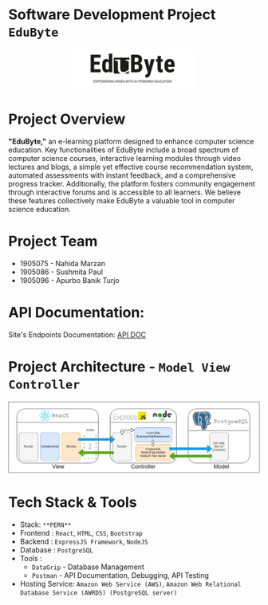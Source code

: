# Software Development Project **`EduByte`**

<p align='center'>
<img alt="EduByte" height=50% width=50% src="Server/public/logo/EduByte_Logo.png" />
</p>

# **Project Overview**
**"EduByte,"** an e-learning platform designed to enhance computer science education. Key functionalities of EduByte include a broad spectrum of computer science courses, interactive learning modules through video lectures and blogs, a simple yet effective course recommendation system, automated assessments with instant feedback, and a comprehensive progress tracker. Additionally, the platform fosters community engagement through interactive forums and is accessible to all learners. We believe these features collectively make EduByte a valuable tool in computer science education.

# Project Team
- 1905075 - Nahida Marzan
- 1905086 - Sushmita Paul
- 1905096 - Apurbo Banik Turjo

# API Documentation: 
Site's Endpoints Documentation: [API DOC](https://documenter.getpostman.com/view/32129219/2s9YsGhD2R)

# Project Architecture - **`Model View Controller`**
<p align='center'>
<img alt="Design Architecture" src="Server/public/architecture/archi.png" />
</p>

# **Tech Stack & Tools**
- Stack: `**PERN**`
- Frontend : `React`, `HTML`, `CSS`, `Bootstrap`
- Backend : `ExpressJS Framework`, `NodeJS`
- Database : `PostgreSQL`
- Tools :
  - `DataGrip` - Database Management
  - `Postman` - API Documentation, Debugging, API Testing
- Hosting Service: `Amazon Web Service (AWS)`, `Amazon Web Relational Database Service (AWRDS) (PostgreSQL server)`
